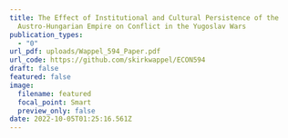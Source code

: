 ```yaml
---
title: The Effect of Institutional and Cultural Persistence of the
  Austro-Hungarian Empire on Conflict in the Yugoslav Wars
publication_types:
  - "0"
url_pdf: uploads/Wappel_594_Paper.pdf
url_code: https://github.com/skirkwappel/ECON594
draft: false
featured: false
image:
  filename: featured
  focal_point: Smart
  preview_only: false
date: 2022-10-05T01:25:16.561Z
---
```

